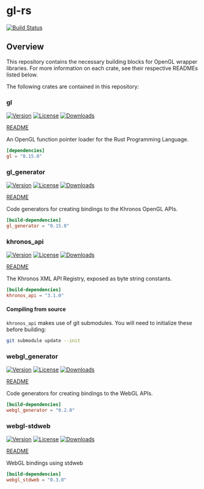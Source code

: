 # gl-rs

[![Build Status](https://travis-ci.org/brendanzab/gl-rs.svg?branch=master)](https://travis-ci.org/brendanzab/gl-rs)

## Overview

This repository contains the necessary building blocks for OpenGL wrapper
libraries. For more information on each crate, see their respective READMEs
listed below.

The following crates are contained in this repository:

### gl

[![Version](https://img.shields.io/crates/v/gl.svg)](https://crates.io/crates/gl) [![License](https://img.shields.io/crates/l/gl.svg)](https://github.com/brendanzab/gl-rs/blob/master/LICENSE) [![Downloads](https://img.shields.io/crates/d/gl.svg)](https://crates.io/crates/gl)

[README](https://github.com/brendanzab/gl-rs/tree/master/gl)

An OpenGL function pointer loader for the Rust Programming Language.

```toml
[dependencies]
gl = "0.15.0"
```

### gl_generator

[![Version](https://img.shields.io/crates/v/gl_generator.svg)](https://crates.io/crates/gl_generator) [![License](https://img.shields.io/crates/l/gl_generator.svg)](https://github.com/brendanzab/gl-rs/blob/master/LICENSE) [![Downloads](https://img.shields.io/crates/d/gl_generator.svg)](https://crates.io/crates/gl_generator)

[README](https://github.com/brendanzab/gl-rs/tree/master/gl_generator)

Code generators for creating bindings to the Khronos OpenGL APIs.

```toml
[build-dependencies]
gl_generator = "0.15.0"
```

### khronos_api

[![Version](https://img.shields.io/crates/v/khronos_api.svg)](https://crates.io/crates/khronos_api) [![License](https://img.shields.io/crates/l/khronos_api.svg)](https://github.com/brendanzab/gl-rs/blob/master/LICENSE) [![Downloads](https://img.shields.io/crates/d/khronos_api.svg)](https://crates.io/crates/khronos_api)

[README](https://github.com/brendanzab/gl-rs/tree/master/khronos_api)

The Khronos XML API Registry, exposed as byte string constants.

```toml
[build-dependencies]
khronos_api = "3.1.0"
```

#### Compiling from source

`khronos_api` makes use of git submodules. You will need to initialize these before building:

```sh
git submodule update --init
```

### webgl_generator

[![Version](https://img.shields.io/crates/v/webgl_generator.svg)](https://crates.io/crates/webgl_generator) [![License](https://img.shields.io/crates/l/webgl_generator.svg)](https://github.com/brendanzab/gl-rs/blob/master/LICENSE) [![Downloads](https://img.shields.io/crates/d/webgl_generator.svg)](https://crates.io/crates/webgl_generator)

[README](https://github.com/brendanzab/gl-rs/tree/master/webgl_generator)

Code generators for creating bindings to the WebGL APIs.

```toml
[build-dependencies]
webgl_generator = "0.2.0"
```

### webgl-stdweb

[![Version](https://img.shields.io/crates/v/webgl_stdweb.svg)](https://crates.io/crates/webgl_stdweb) [![License](https://img.shields.io/crates/l/webgl_stdweb.svg)](https://github.com/brendanzab/gl-rs/blob/master/LICENSE) [![Downloads](https://img.shields.io/crates/d/webgl_stdweb.svg)](https://crates.io/crates/webgl_stdweb)

[README](https://github.com/brendanzab/gl-rs/tree/master/webgl_stdweb)

WebGL bindings using stdweb

```toml
[build-dependencies]
webgl_stdweb = "0.3.0"
```
